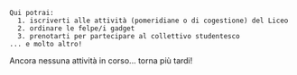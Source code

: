```
Qui potrai:
  1. iscriverti alle attività (pomeridiane o di cogestione) del Liceo
  2. ordinare le felpe/i gadget
  3. prenotarti per partecipare al collettivo studentesco
... e molto altro!
```

Ancora nessuna attività in corso... torna più tardi!
